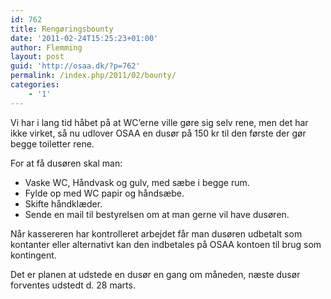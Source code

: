 ```yaml
---
id: 762
title: Rengøringsbounty
date: '2011-02-24T15:25:23+01:00'
author: Flemming
layout: post
guid: 'http://osaa.dk/?p=762'
permalink: /index.php/2011/02/bounty/
categories:
    - '1'
---
```


Vi har i lang tid håbet på at WC’erne ville gøre sig selv rene, men det har ikke virket, så nu udlover OSAA en dusør på 150 kr til den første der gør begge toiletter rene.

For at få dusøren skal man:

- Vaske WC, Håndvask og gulv, med sæbe i begge rum.
- Fylde op med WC papir og håndsæbe.
- Skifte håndklæder.
- Sende en mail til bestyrelsen om at man gerne vil have dusøren.

Når kassereren har kontrolleret arbejdet får man dusøren udbetalt som kontanter eller alternativt kan den indbetales på OSAA kontoen til brug som kontingent.

Det er planen at udstede en dusør en gang om måneden, næste dusør forventes udstedt d. 28 marts.